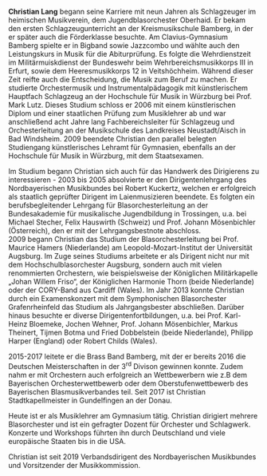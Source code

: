 **Christian Lang** begann seine Karriere mit neun Jahren als Schlagzeuger im
heimischen Musikverein, dem Jugendblasorchester Oberhaid. Er bekam den ersten
Schlagzeugunterricht an der Kreismusikschule Bamberg, in der er später auch die
Förderklasse besuchte. Am Clavius-Gymnasium Bamberg spielte er in Bigband sowie
Jazzcombo und wählte auch den Leistungskurs in Musik für die Abiturprüfung. Es
folgte die Wehrdienstzeit im Militärmuiskdienst der Bundeswehr beim
Wehrbereichsmusikkorps III in Erfurt, sowie dem Heeresmusikkorps 12 in
Veitshöchheim. Während dieser Zeit reifte auch die Entscheidung, die Musik zum
Beruf zu machen. Er studierte Orchestermusik und Instrumentalpädagogik mit
künstlerischem Hauptfach Schlagzeug an der Hochschule für Musik in Würzburg bei
Prof. Mark Lutz. Dieses Studium schloss er 2006 mit einem künstlerischen Diplom
und einer staatlichen Prüfung zum Musiklehrer ab und war anschließend acht
Jahre lang Fachbereichsleiter für Schlagzeug und Orchesterleitung an der
Musikschule des Landkreises Neustadt/Aisch in Bad Windsheim. 2009 beendete
Christian den parallel belegten Studiengang künstlerisches Lehramt für
Gymnasien, ebenfalls an der Hochschule für Musik in Würzburg, mit dem
Staatsexamen.

Im Studium begann Christian sich auch für das Handwerk des Dirigierens zu
interessieren - 2003 bis 2005 absolvierte er den Dirigentenlehrgang des
Nordbayerischen Musikbundes bei Robert Kuckertz, welchen er erfolgreich als
staatlich geprüfter Dirigent im Laienmusizieren beendete. Es folgten ein
berufsbegleitender Lehrgang für Blasorchesterleitung an der Bundesakademie für
musikalische Jugendbildung in Trossingen, u.a. bei Michael Stecher, Felix
Hauswirth (Schweiz) und Prof. Johann Mösenbichler (Österreich), den er mit der
Lehrgangsbestnote abschloss.  
2009 begann Christian das Studium der Blasorchesterleitung bei Prof. Maurice
Hamers (Niederlande) am Leopold-Mozart-Institut der Universität Augsburg. Im
Zuge seines Studiums arbeitete er als Dirigent nicht nur mit dem
Hochschulblasorchester Augsburg, sondern auch mit vielen renommierten
Orchestern, wie beispielsweise der Königlichen Militärkapelle „Johan Willem
Friso“, der Königlichen Harmonie Thorn (beide Niederlande) oder der CORY-Band
aus Cardiff (Wales). Im Jahr 2013 konnte Christian durch ein Examenskonzert mit
dem Symphonischen Blasorchester Grafenrheinfeld das Studium als Jahrgangsbester
abschließen. Darüber hinaus besuchte er diverse Dirigentenfortbildungen, u.a.
bei Prof. Karl-Heinz Bloemeke, Jochen Wehner, Prof. Johann Mösenbichler, Markus
Theinert, Tijmen Botma und Fried Dobbelstein (beide Niederlande), Philipp
Harper (England) oder Robert Childs (Wales).

2015-2017 leitete er die Brass Band Bamberg, mit der er bereits 2016 die
Deutschen Meisterschaften in der 3<sup>rd</sup> Divison gewinnen konnte. Zudem
nahm er mit Orchestern auch erfolgreich an Wettbewerbern wie z.B dem
Bayerischen Orchesterwettbewerb oder dem Oberstufenwettbewerb des Bayerischen
Blasmusikverbandes teil. Seit 2017 ist Christian Stadtkapellmeister in
Gundelfingen an der Donau.

Heute ist er als Musiklehrer am Gymnasium tätig. Christian dirigiert mehrere
Blasorchester und ist ein gefragter Dozent für Orchester und Schlagwerk.
Konzerte und Workshops führten ihn durch Deutschland und viele europäische
Staaten bis in die USA.

Christian ist seit 2019 Verbandsdirigent des Nordbayerischen Musikbundes und
Vorsitzender der Musikkommission.
